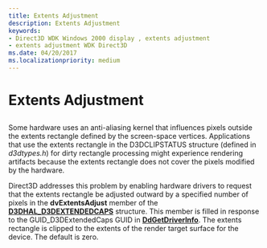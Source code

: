 ```yaml
---
title: Extents Adjustment
description: Extents Adjustment
keywords:
- Direct3D WDK Windows 2000 display , extents adjustment
- extents adjustment WDK Direct3D
ms.date: 04/20/2017
ms.localizationpriority: medium
---
```


# Extents Adjustment


## <span id="ddk_extents_adjustment_gg"></span><span id="DDK_EXTENTS_ADJUSTMENT_GG"></span>


Some hardware uses an anti-aliasing kernel that influences pixels outside the extents rectangle defined by the screen-space vertices. Applications that use the extents rectangle in the D3DCLIPSTATUS structure (defined in *d3dtypes.h*) for dirty rectangle processing might experience rendering artifacts because the extents rectangle does not cover the pixels modified by the hardware.

Direct3D addresses this problem by enabling hardware drivers to request that the extents rectangle be adjusted outward by a specified number of pixels in the **dvExtentsAdjust** member of the [**D3DHAL\_D3DEXTENDEDCAPS**](/windows-hardware/drivers/ddi/d3dhal/ns-d3dhal-_d3dhal_d3dextendedcaps) structure. This member is filled in response to the GUID\_D3DExtendedCaps GUID in [**DdGetDriverInfo**](/windows/win32/api/ddrawint/nc-ddrawint-pdd_getdriverinfo). The extents rectangle is clipped to the extents of the render target surface for the device. The default is zero.

 

